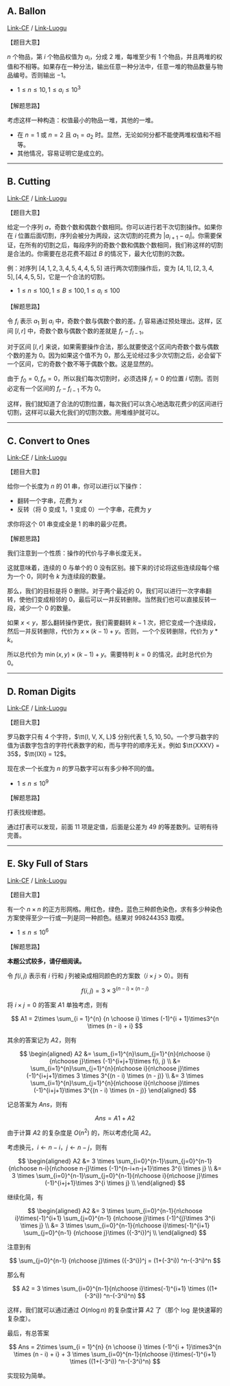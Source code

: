 

<!--
FE4C61
F39C11
FFC116
52C41A
3498DB
9D3DCF
0E1D69
-->

## A. Ballon

[Link-CF](https://codeforces.com/contest/998/problem/A) / 
[Link-Luogu](https://www.luogu.com.cn/problem/CF998A)

【题目大意】

$n$ 个物品，第 $i$ 个物品权值为 $a_i$，分成 $2$ 堆，每堆至少有 $1$ 个物品，并且两堆的权值和不相等。如果存在一种分法，输出任意一种分法中，任意一堆的物品数量与物品编号。否则输出 $-1$。

- $1 \leq n \leq 10, 1 \leq a_i \leq 10^3$

【解题思路】

考虑这样一种构造：权值最小的物品一堆，其他的一堆。

- 在 $n = 1$ 或 $n = 2$ 且 $a_1 = a_2$ 时。显然，无论如何分都不能使两堆权值和不相等。
- 其他情况，容易证明它是成立的。

----

## B. Cutting

[Link-CF](https://codeforces.com/contest/998/problem/B) / 
[Link-Luogu](https://www.luogu.com.cn/problem/CF998B)

【题目大意】

给定一个序列 $a$，奇数个数和偶数个数相同。你可以进行若干次切割操作。如果你在 $i$ 位置后面切割，序列会被分为两段，这次切割的花费为 $\lvert a_{i + 1} - a_i \rvert$。你需要保证，在所有的切割之后，每段序列的奇数个数和偶数个数相同，我们称这样的切割是合法的。你需要在总花费不超过 $B$ 的情况下，最大化切割的次数。

例：对序列 $[4, 1, 2, 3, 4, 5, 4, 4, 5, 5]$ 进行两次切割操作后，变为 $[4, 1], [2, 3, 4, 5], [4, 4, 5, 5]$，它是一个合法的切割。

- $1 \leq n \leq 100, 1 \leq B \leq 100, 1 \leq a_i \leq 100$

【解题思路】

令 $f_i$ 表示 $a_1$ 到 $a_i$ 中，奇数个数与偶数个数的差。$f_i$ 容易通过预处理出。这样，区间 $[l, r]$ 中，奇数个数与偶数个数的差就是 $f_r - f_{l - 1}$。

对于区间 $[l, r]$ 来说，如果需要操作合法，那么就要使这个区间内奇数个数与偶数个数的差为 $0$。因为如果这个值不为 $0$，那么无论经过多少次切割之后，必会留下一个区间，它的奇数个数不等于偶数个数。这是显然的。

由于 $f_0 = 0, f_n = 0$，所以我们每次切割时，必须选择 $f_i = 0$ 的位置 $i$ 切割。否则必定有一个区间的 $f_r - f_{l - 1}$ 不为 $0$。

这样，我们就知道了合法的切割位置，每次我们可以贪心地选取花费少的区间进行切割，这样可以最大化我们的切割次数。用堆维护就可以。

----

## C. Convert to Ones

[Link-CF](https://codeforces.com/contest/998/problem/C) / 
[Link-Luogu](https://www.luogu.com.cn/problem/CF997A)


【题目大意】    

给你一个长度为 $n$ 的 $01$ 串，你可以进行以下操作：

- 翻转一个字串，花费为 $x$
- 反转（将 $0$ 变成 $1$，$1$ 变成 $0$）一个字串，花费为 $y$

求你将这个 $01$ 串变成全是 $1$ 的串的最少花费。

【解题思路】

我们注意到一个性质：操作的代价与子串长度无关。

这就意味着，连续的 $0$ 与单个的 $0$ 没有区别。接下来的讨论将这些连续段每个缩为一个 $0$，同时令 $k$ 为连续段的数量。

那么，我们的目标是将 $0$ 删除。对于两个最近的 $0$，我们可以进行一次字串翻转，使他们变成相邻的 $0$，最后可以一并反转删除。当然我们也可以直接反转一段，减少一个 $0$ 的数量。

如果 $x < y$，那么翻转操作更优，我们需要翻转 $k - 1$ 次，把它变成一个连续段，然后一并反转删除，代价为 $x \times (k - 1) + y$。否则，一个个反转删除，代价为 $y * k$。

所以总代价为 $\min(x, y) \times (k - 1) + y$。需要特判 $k = 0$ 的情况，此时总代价为 $0$。

-----

## D. Roman Digits

[Link-CF](https://codeforces.com/contest/998/problem/D) / 
[Link-Luogu](https://www.luogu.com.cn/problem/CF997B)

 
【题目大意】

罗马数字只有 $4$ 个字符，$\tt{I, V, X, L}$ 分别代表 $1, 5, 10, 50$。一个罗马数字的值为该数字包含的字符代表数字的和，而与字符的顺序无关。例如 $\tt{XXXV} = 35$，$\tt{IXI} = 12$。

现在求一个长度为 $n$ 的罗马数字可以有多少种不同的值。

- $1 \leq n \leq 10^9$

【解题思路】

打表找规律题。

通过打表可以发现，前面 $11$ 项是定值，后面是公差为 $49$ 的等差数列。证明有待完善。

----

## E. Sky Full of Stars

[Link-CF](https://codeforces.com/contest/998/problem/E) / 
[Link-Luogu](https://www.luogu.com.cn/problem/CF997C)


【题目大意】

有一个 $n \times n$ 的正方形网格。用红色，绿色，蓝色三种颜色染色，求有多少种染色方案使得至少一行或一列是同一种颜色。结果对 $998244353$ 取模。

- $1 \leq n \leq 10 ^ 6$

【解题思路】

**本题公式较多，请仔细阅读。**

令 $f(i, j)$ 表示有 $i$ 行和 $j$ 列被染成相同颜色的方案数（$i \times j > 0$）。则有

$$
f(i, j) = 3 \times 3^{(n - i) \times (n - j)} 
$$

将 $i \times j = 0$ 的答案 $A1$ 单独考虑，则有

$$
A1 = 2\times \sum_{i = 1}^{n} {n \choose i} \times (-1)^{i + 1}\times3^{n \times (n - i) + i}
$$

其余的答案记为 $A2$，则有

$$
\begin{aligned}
A2 &= \sum_{i=1}^{n}\sum_{j=1}^{n}{n\choose i}{n\choose j}\times (-1)^{i+j+1}\times f(i, j) \\ 
&= \sum_{i=1}^{n}\sum_{j=1}^{n}{n\choose i}{n\choose j}\times (-1)^{i+j+1}\times 3 \times 3^{(n - i) \times (n - j)} \\ 
&= 3 \times \sum_{i=1}^{n}\sum_{j=1}^{n}{n\choose i}{n\choose j}\times (-1)^{i+j+1}\times 3^{(n - i) \times (n - j)} 
\end{aligned}
$$

记总答案为 $Ans$，则有

$$
Ans = A1 + A2
$$

由于计算 $A2$ 的复杂度是 $O(n ^ 2)$ 的，所以考虑化简 $A2$。

考虑换元，$i\gets n - i$，$j \gets n - j$，则有

$$
\begin{aligned}
A2 &= 3 \times \sum_{i=0}^{n-1}\sum_{j=0}^{n-1}{n\choose n-i}{n\choose n-j}\times (-1)^{n-i+n-j+1}\times 3^{i \times j} \\
&= 3 \times \sum_{i=0}^{n-1}\sum_{j=0}^{n-1}{n\choose i}{n\choose j}\times (-1)^{i+j+1}\times 3^{i \times j} \\
\end{aligned}
$$

继续化简，有

$$
\begin{aligned}
A2 &= 3 \times \sum_{i=0}^{n-1}{n\choose i}\times(-1)^{i+1} \sum_{j=0}^{n-1} {n\choose j}\times (-1)^{j}\times 3^{i \times j} \\
&= 3 \times \sum_{i=0}^{n-1}{n\choose i}\times(-1)^{i+1} \sum_{j=0}^{n-1} {n\choose j}\times ({-3^i})^j \\
\end{aligned}
$$

注意到有

$$
\sum_{j=0}^{n-1} {n\choose j}\times ({-3^i})^j = (1+(-3^i)) ^n-(-3^i)^n
$$

那么有

$$
A2 = 3 \times \sum_{i=0}^{n-1}{n\choose i}\times(-1)^{i+1} \times ((1+(-3^i)) ^n-(-3^i)^n) 
$$

这样，我们就可以通过通过 $O(n\log n)$ 的复杂度计算 $A2$ 了（那个 $\log$ 是快速幂的复杂度）。

最后，有总答案

$$
Ans = 2\times \sum_{i = 1}^{n} {n \choose i} \times (-1)^{i + 1}\times3^{n \times (n - i) + i} + 3 \times \sum_{i=0}^{n-1}{n\choose i}\times(-1)^{i+1} \times ((1+(-3^i)) ^n-(-3^i)^n) 
$$

实现较为简单。